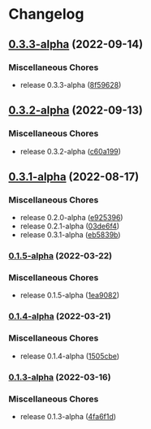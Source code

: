# Changelog

## [0.3.3-alpha](https://github.com/instill-ai/protogen-python/compare/v0.3.2-alpha...v0.3.3-alpha) (2022-09-14)


### Miscellaneous Chores

* release 0.3.3-alpha ([8f59628](https://github.com/instill-ai/protogen-python/commit/8f5962894723b233d27c08f84aa684a8e67bc3c2))

## [0.3.2-alpha](https://github.com/instill-ai/protogen-python/compare/v0.3.1-alpha...v0.3.2-alpha) (2022-09-13)


### Miscellaneous Chores

* release 0.3.2-alpha ([c60a199](https://github.com/instill-ai/protogen-python/commit/c60a19930daac6648a0fc1c1e78424480e9300f5))

## [0.3.1-alpha](https://github.com/instill-ai/protogen-python/compare/v0.1.5-alpha...v0.3.1-alpha) (2022-08-17)


### Miscellaneous Chores

* release 0.2.0-alpha ([e925396](https://github.com/instill-ai/protogen-python/commit/e925396cf409993b2fa40550a924248be0811d88))
* release 0.2.1-alpha ([03de6f4](https://github.com/instill-ai/protogen-python/commit/03de6f4e989bbd0e136eafa17cdb5dd3089ce4ab))
* release 0.3.1-alpha ([eb5839b](https://github.com/instill-ai/protogen-python/commit/eb5839bb620b9850d0a628db6fa9b47e5571531d))

### [0.1.5-alpha](https://github.com/instill-ai/protogen-python/compare/v0.1.4-alpha...v0.1.5-alpha) (2022-03-22)


### Miscellaneous Chores

* release 0.1.5-alpha ([1ea9082](https://github.com/instill-ai/protogen-python/commit/1ea90826c0402450405755064ec7ffdd9209b131))

### [0.1.4-alpha](https://github.com/instill-ai/protogen-python/compare/v0.1.3-alpha...v0.1.4-alpha) (2022-03-21)


### Miscellaneous Chores

* release 0.1.4-alpha ([1505cbe](https://github.com/instill-ai/protogen-python/commit/1505cbec14927b8897b57f338d6e771682df78c8))

### [0.1.3-alpha](https://github.com/instill-ai/protogen-python/compare/v0.1.2-alpha...v0.1.3-alpha) (2022-03-16)


### Miscellaneous Chores

* release 0.1.3-alpha ([4fa6f1d](https://github.com/instill-ai/protogen-python/commit/4fa6f1da4313b7eef6340607623a73c945e50309))
